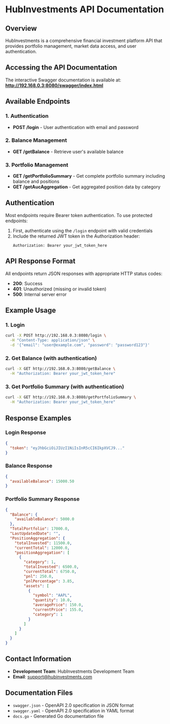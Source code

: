 # HubInvestments API Documentation

## Overview

HubInvestments is a comprehensive financial investment platform API that provides portfolio management, market data access, and user authentication.

## Accessing the API Documentation

The interactive Swagger documentation is available at:
**http://192.168.0.3:8080/swagger/index.html**

## Available Endpoints

### 1. Authentication
- **POST /login** - User authentication with email and password

### 2. Balance Management
- **GET /getBalance** - Retrieve user's available balance

### 3. Portfolio Management
- **GET /getPortfolioSummary** - Get complete portfolio summary including balance and positions
- **GET /getAucAggregation** - Get aggregated position data by category

## Authentication

Most endpoints require Bearer token authentication. To use protected endpoints:

1. First, authenticate using the `/login` endpoint with valid credentials
2. Include the returned JWT token in the Authorization header:
   ```
   Authorization: Bearer your_jwt_token_here
   ```

## API Response Format

All endpoints return JSON responses with appropriate HTTP status codes:
- **200**: Success
- **401**: Unauthorized (missing or invalid token)
- **500**: Internal server error

## Example Usage

### 1. Login
```bash
curl -X POST http://192.168.0.3:8080/login \
  -H "Content-Type: application/json" \
  -d '{"email": "user@example.com", "password": "password123"}'
```

### 2. Get Balance (with authentication)
```bash
curl -X GET http://192.168.0.3:8080/getBalance \
  -H "Authorization: Bearer your_jwt_token_here"
```

### 3. Get Portfolio Summary (with authentication)
```bash
curl -X GET http://192.168.0.3:8080/getPortfolioSummary \
  -H "Authorization: Bearer your_jwt_token_here"
```

## Response Examples

### Login Response
```json
{
  "token": "eyJhbGciOiJIUzI1NiIsInR5cCI6IkpXVCJ9..."
}
```

### Balance Response
```json
{
  "availableBalance": 15000.50
}
```

### Portfolio Summary Response
```json
{
  "Balance": {
    "availableBalance": 5000.0
  },
  "TotalPortfolio": 17000.0,
  "LastUpdatedDate": "",
  "PositionAggregation": {
    "totalInvested": 11500.0,
    "currentTotal": 12000.0,
    "positionAggregation": [
      {
        "category": 1,
        "totalInvested": 6500.0,
        "currentTotal": 6750.0,
        "pnl": 250.0,
        "pnlPercentage": 3.85,
        "assets": [
          {
            "symbol": "AAPL",
            "quantity": 10.0,
            "averagePrice": 150.0,
            "currentPrice": 155.0,
            "category": 1
          }
        ]
      }
    ]
  }
}
```

## Contact Information

- **Development Team**: HubInvestments Development Team
- **Email**: support@hubinvestments.com

## Documentation Files

- `swagger.json` - OpenAPI 2.0 specification in JSON format
- `swagger.yaml` - OpenAPI 2.0 specification in YAML format
- `docs.go` - Generated Go documentation file 